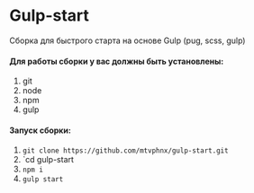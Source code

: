 # Gulp-start
Сборка для быстрого старта на основе Gulp (pug, scss, gulp)

#### Для работы сборки у вас должны быть установлены:
1) git
2) node
3) npm
4) gulp


#### Запуск сборки:

1. `git clone https://github.com/mtvphnx/gulp-start.git`
2. `cd gulp-start
3. `npm i`
4. `gulp start`

